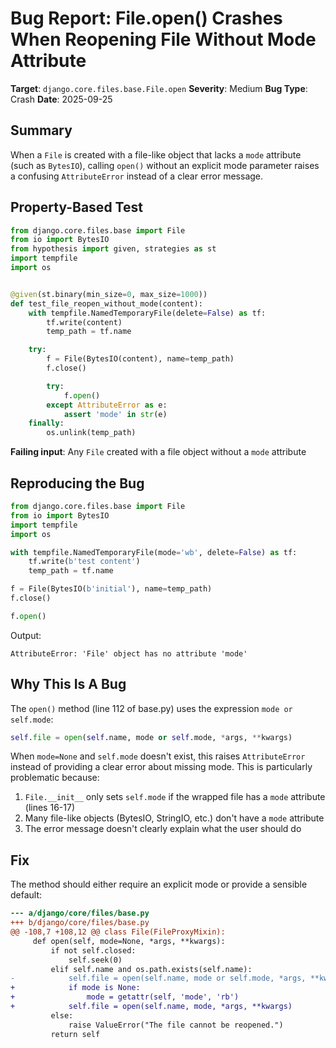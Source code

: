 # Bug Report: File.open() Crashes When Reopening File Without Mode Attribute

**Target**: `django.core.files.base.File.open`
**Severity**: Medium
**Bug Type**: Crash
**Date**: 2025-09-25

## Summary

When a `File` is created with a file-like object that lacks a `mode` attribute (such as `BytesIO`), calling `open()` without an explicit mode parameter raises a confusing `AttributeError` instead of a clear error message.

## Property-Based Test

```python
from django.core.files.base import File
from io import BytesIO
from hypothesis import given, strategies as st
import tempfile
import os


@given(st.binary(min_size=0, max_size=1000))
def test_file_reopen_without_mode(content):
    with tempfile.NamedTemporaryFile(delete=False) as tf:
        tf.write(content)
        temp_path = tf.name

    try:
        f = File(BytesIO(content), name=temp_path)
        f.close()

        try:
            f.open()
        except AttributeError as e:
            assert 'mode' in str(e)
    finally:
        os.unlink(temp_path)
```

**Failing input**: Any `File` created with a file object without a `mode` attribute

## Reproducing the Bug

```python
from django.core.files.base import File
from io import BytesIO
import tempfile
import os

with tempfile.NamedTemporaryFile(mode='wb', delete=False) as tf:
    tf.write(b'test content')
    temp_path = tf.name

f = File(BytesIO(b'initial'), name=temp_path)
f.close()

f.open()
```

Output:
```
AttributeError: 'File' object has no attribute 'mode'
```

## Why This Is A Bug

The `open()` method (line 112 of base.py) uses the expression `mode or self.mode`:

```python
self.file = open(self.name, mode or self.mode, *args, **kwargs)
```

When `mode=None` and `self.mode` doesn't exist, this raises `AttributeError` instead of providing a clear error about missing mode. This is particularly problematic because:

1. `File.__init__` only sets `self.mode` if the wrapped file has a `mode` attribute (lines 16-17)
2. Many file-like objects (BytesIO, StringIO, etc.) don't have a `mode` attribute
3. The error message doesn't clearly explain what the user should do

## Fix

The method should either require an explicit mode or provide a sensible default:

```diff
--- a/django/core/files/base.py
+++ b/django/core/files/base.py
@@ -108,7 +108,12 @@ class File(FileProxyMixin):
     def open(self, mode=None, *args, **kwargs):
         if not self.closed:
             self.seek(0)
         elif self.name and os.path.exists(self.name):
-            self.file = open(self.name, mode or self.mode, *args, **kwargs)
+            if mode is None:
+                mode = getattr(self, 'mode', 'rb')
+            self.file = open(self.name, mode, *args, **kwargs)
         else:
             raise ValueError("The file cannot be reopened.")
         return self
```